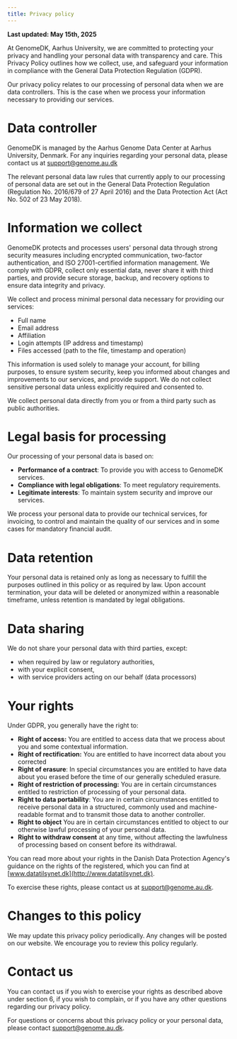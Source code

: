 ```yaml
---
title: Privacy policy
---
```


**Last updated: May 15th, 2025**

At GenomeDK, Aarhus University, we are committed to protecting your
privacy and handling your personal data with transparency and care. This
Privacy Policy outlines how we collect, use, and safeguard your
information in compliance with the General Data Protection Regulation
(GDPR).

Our privacy policy relates to our processing of personal data when we
are data controllers. This is the case when we process your information
necessary to providing our services.

# Data controller

GenomeDK is managed by the Aarhus Genome Data Center at Aarhus
University, Denmark. For any inquiries regarding your personal data,
please contact us at <support@genome.au.dk>

The relevant personal data law rules that currently apply to our
processing of personal data are set out in the General Data Protection
Regulation (Regulation No. 2016/679 of 27 April 2016) and the Data
Protection Act (Act No. 502 of 23 May 2018).

# Information we collect

GenomeDK protects and processes users' personal data through strong
security measures including encrypted communication, two-factor
authentication, and ISO 27001-certified information management. We
comply with GDPR, collect only essential data, never share it with third
parties, and provide secure storage, backup, and recovery options to
ensure data integrity and privacy.

We collect and process minimal personal data necessary for providing our
services:​

- Full name
- Email address
- Affiliation
- Login attempts (IP address and timestamp)
- Files accessed (path to the file, timestamp and operation)

This information is used solely to manage your account, for billing
purposes, to ensure system security, keep you informed about changes and
improvements to our services, and provide support. We do not collect
sensitive personal data unless explicitly required and consented to.​

We collect personal data directly from you or from a third party such as
public authorities.

# Legal basis for processing

Our processing of your personal data is based on:​

- **Performance of a contract**: To provide you with access to GenomeDK
  services.
- **Compliance with legal obligations**: To meet regulatory
  requirements.
- **Legitimate interests**: To maintain system security and improve our
  services.​

We process your personal data to provide our technical services, for
invoicing, to control and maintain the quality of our services and in
some cases for mandatory financial audit.

# Data retention

Your personal data is retained only as long as necessary to fulfill the
purposes outlined in this policy or as required by law. Upon account
termination, your data will be deleted or anonymized within a reasonable
timeframe, unless retention is mandated by legal obligations.​

# Data sharing

We do not share your personal data with third parties, except:​

- when required by law or regulatory authorities,
- with your explicit consent,
- with service providers acting on our behalf (data processors)

# Your rights

Under GDPR, you generally have the right to:

- **Right of access:** You are entitled to access data that we process
  about you and some contextual information.
- **Right of rectification:** You are entitled to have incorrect data
  about you corrected
- **Right of erasure**: In special circumstances you are entitled to
  have data about you erased before the time of our generally scheduled
  erasure.
- **Right of restriction of processing:** You are in certain
  circumstances entitled to restriction of processing of your personal
  data.
- **Right to data portability**: You are in certain circumstances
  entitled to receive personal data in a structured, commonly used and
  machine-readable format and to transmit those data to another
  controller.
- **Right to object** You are in certain circumstances entitled to
  object to our otherwise lawful processing of your personal data.
- **Right to withdraw consent** at any time, without affecting the
  lawfulness of processing based on consent before its withdrawal.​

You can read more about your rights in the Danish Data Protection
Agency's guidance on the rights of the registered, which you can find
at [www.datatilsynet.dk](http://www.datatilsynet.dk).

To exercise these rights, please contact us at
[support@genome.au.dk](mailto:support@genome.au.dk).

# Changes to this policy

We may update this privacy policy periodically. Any changes will be
posted on our website. We encourage you to review this policy regularly.​

# Contact us

You can contact us if you wish to exercise your rights as described
above under section 6, if you wish to complain, or if you have any other
questions regarding our privacy policy.

For questions or concerns about this privacy policy or your personal
data, please contact [support@genome.au.dk](mailto:support@genome.au.dk).
